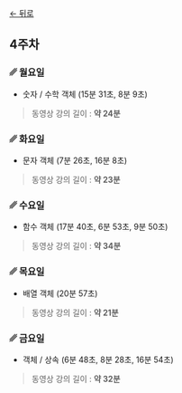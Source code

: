 [← 뒤로](./README.md)

## 4주차


### ␥ 월요일

- 숫자 / 수학 객체 (15분 31초, 8분 9초)

> 동영상 강의 길이 : <b>약 24분</b>



### ␥ 화요일

- 문자 객체 (7분 26초, 16분 8초)

> 동영상 강의 길이 : <b>약 23분</b>



### ␥ 수요일

- 함수 객체 (17분 40초, 6분 53초, 9분 50초)

> 동영상 강의 길이 : <b>약 34분</b>



### ␥ 목요일

- 배열 객체 (20분 57초)

> 동영상 강의 길이 : <b>약 21분</b>



### ␥ 금요일

- 객체 / 상속 (6분 48초, 8분 28초, 16분 54초)

> 동영상 강의 길이 : <b>약 32분</b>